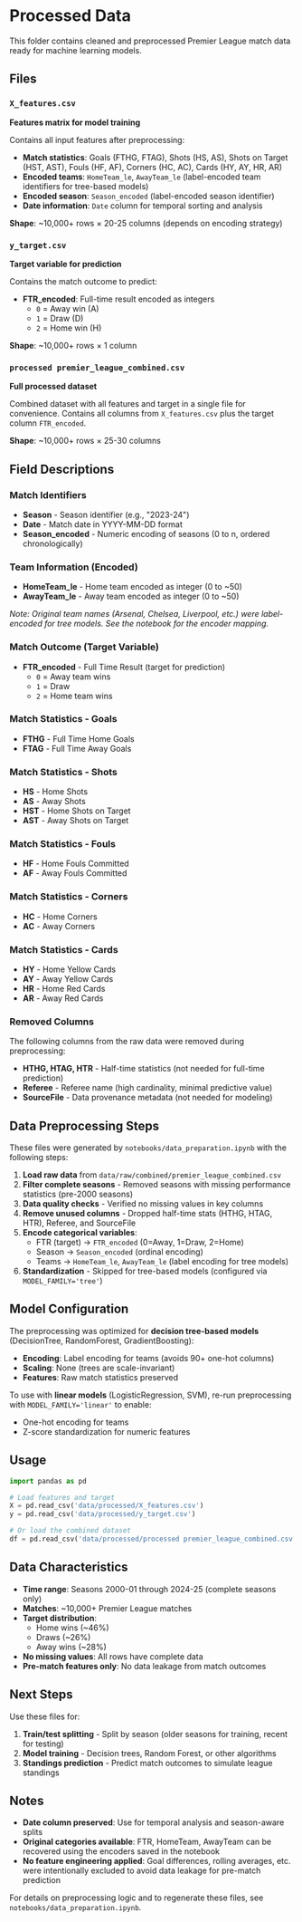# Processed Data

This folder contains cleaned and preprocessed Premier League match data ready for machine learning models.

## Files

### `X_features.csv`
**Features matrix for model training**

Contains all input features after preprocessing:
- **Match statistics**: Goals (FTHG, FTAG), Shots (HS, AS), Shots on Target (HST, AST), Fouls (HF, AF), Corners (HC, AC), Cards (HY, AY, HR, AR)
- **Encoded teams**: `HomeTeam_le`, `AwayTeam_le` (label-encoded team identifiers for tree-based models)
- **Encoded season**: `Season_encoded` (label-encoded season identifier)
- **Date information**: `Date` column for temporal sorting and analysis

**Shape**: ~10,000+ rows × 20-25 columns (depends on encoding strategy)

### `y_target.csv`
**Target variable for prediction**

Contains the match outcome to predict:
- **FTR_encoded**: Full-time result encoded as integers
  - `0` = Away win (A)
  - `1` = Draw (D)
  - `2` = Home win (H)

**Shape**: ~10,000+ rows × 1 column

### `processed premier_league_combined.csv`
**Full processed dataset**

Combined dataset with all features and target in a single file for convenience. Contains all columns from `X_features.csv` plus the target column `FTR_encoded`.

**Shape**: ~10,000+ rows × 25-30 columns

## Field Descriptions

### Match Identifiers
- **Season** - Season identifier (e.g., "2023-24")
- **Date** - Match date in YYYY-MM-DD format
- **Season_encoded** - Numeric encoding of seasons (0 to n, ordered chronologically)

### Team Information (Encoded)
- **HomeTeam_le** - Home team encoded as integer (0 to ~50)
- **AwayTeam_le** - Away team encoded as integer (0 to ~50)

*Note: Original team names (Arsenal, Chelsea, Liverpool, etc.) were label-encoded for tree models. See the notebook for the encoder mapping.*

### Match Outcome (Target Variable)
- **FTR_encoded** - Full Time Result (target for prediction)
  - `0` = Away team wins
  - `1` = Draw
  - `2` = Home team wins

### Match Statistics - Goals
- **FTHG** - Full Time Home Goals
- **FTAG** - Full Time Away Goals

### Match Statistics - Shots
- **HS** - Home Shots
- **AS** - Away Shots
- **HST** - Home Shots on Target
- **AST** - Away Shots on Target

### Match Statistics - Fouls
- **HF** - Home Fouls Committed
- **AF** - Away Fouls Committed

### Match Statistics - Corners
- **HC** - Home Corners
- **AC** - Away Corners

### Match Statistics - Cards
- **HY** - Home Yellow Cards
- **AY** - Away Yellow Cards
- **HR** - Home Red Cards
- **AR** - Away Red Cards

### Removed Columns
The following columns from the raw data were removed during preprocessing:
- **HTHG, HTAG, HTR** - Half-time statistics (not needed for full-time prediction)
- **Referee** - Referee name (high cardinality, minimal predictive value)
- **SourceFile** - Data provenance metadata (not needed for modeling)

## Data Preprocessing Steps

These files were generated by `notebooks/data_preparation.ipynb` with the following steps:

1. **Load raw data** from `data/raw/combined/premier_league_combined.csv`
2. **Filter complete seasons** - Removed seasons with missing performance statistics (pre-2000 seasons)
3. **Data quality checks** - Verified no missing values in key columns
4. **Remove unused columns** - Dropped half-time stats (HTHG, HTAG, HTR), Referee, and SourceFile
5. **Encode categorical variables**:
   - FTR (target) → `FTR_encoded` (0=Away, 1=Draw, 2=Home)
   - Season → `Season_encoded` (ordinal encoding)
   - Teams → `HomeTeam_le`, `AwayTeam_le` (label encoding for tree models)
6. **Standardization** - Skipped for tree-based models (configured via `MODEL_FAMILY='tree'`)

## Model Configuration

The preprocessing was optimized for **decision tree-based models** (DecisionTree, RandomForest, GradientBoosting):
- **Encoding**: Label encoding for teams (avoids 90+ one-hot columns)
- **Scaling**: None (trees are scale-invariant)
- **Features**: Raw match statistics preserved

To use with **linear models** (LogisticRegression, SVM), re-run preprocessing with `MODEL_FAMILY='linear'` to enable:
- One-hot encoding for teams
- Z-score standardization for numeric features

## Usage

```python
import pandas as pd

# Load features and target
X = pd.read_csv('data/processed/X_features.csv')
y = pd.read_csv('data/processed/y_target.csv')

# Or load the combined dataset
df = pd.read_csv('data/processed/processed premier_league_combined.csv')
```

## Data Characteristics

- **Time range**: Seasons 2000-01 through 2024-25 (complete seasons only)
- **Matches**: ~10,000+ Premier League matches
- **Target distribution**: 
  - Home wins (~46%)
  - Draws (~26%)
  - Away wins (~28%)
- **No missing values**: All rows have complete data
- **Pre-match features only**: No data leakage from match outcomes

## Next Steps

Use these files for:
1. **Train/test splitting** - Split by season (older seasons for training, recent for testing)
2. **Model training** - Decision trees, Random Forest, or other algorithms
3. **Standings prediction** - Predict match outcomes to simulate league standings

## Notes

- **Date column preserved**: Use for temporal analysis and season-aware splits
- **Original categories available**: FTR, HomeTeam, AwayTeam can be recovered using the encoders saved in the notebook
- **No feature engineering applied**: Goal differences, rolling averages, etc. were intentionally excluded to avoid data leakage for pre-match prediction

For details on preprocessing logic and to regenerate these files, see `notebooks/data_preparation.ipynb`.
